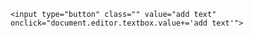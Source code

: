 
<link rel="stylesheet" href="styles.css" />

<div id="markdown">

  <form name="editor>
    <textarea id="preview" name="editor"></textarea>

    <input type="button" class="" value="add text" onclick="document.editor.textbox.value+='add text'">

  </form>

</div>


<!--  <script src="script.js" type="module"></script> -->
